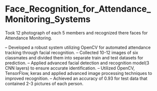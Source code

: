# Face_Recognition_for_Attendance_Monitoring_Systems
Took 12 photograph of each 5 members and recognized there faces for Attendance Monitoring.

– Developed a robust system utilizing OpenCV for automated attendance tracking through facial recognition.
– Collected 10-12 images of six classmates and divided them into separate train and test datasets for prediction.
– Applied advanced facial detection and recognition model(3 CNN layers) to ensure accurate identification.
– Utilized OpenCV, TensorFlow, keras and applied advanced image processing techniques to improved recognition.
– Achieved an accuracy of 0.93 for test data that contained 2-3 pictures of each person.
